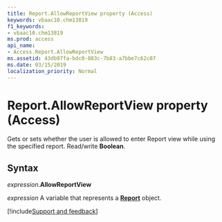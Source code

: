 ```yaml
---
title: Report.AllowReportView property (Access)
keywords: vbaac10.chm13819
f1_keywords:
- vbaac10.chm13819
ms.prod: access
api_name:
- Access.Report.AllowReportView
ms.assetid: 43db97fa-bdc0-883c-7b83-a7bbe7c62c07
ms.date: 03/15/2019
localization_priority: Normal
---
```



# Report.AllowReportView property (Access)

Gets or sets whether the user is allowed to enter Report view while using the specified report. Read/write **Boolean**.


## Syntax

_expression_.**AllowReportView**

_expression_ A variable that represents a **[Report](Access.Report.md)** object.




[!include[Support and feedback](~/includes/feedback-boilerplate.md)]